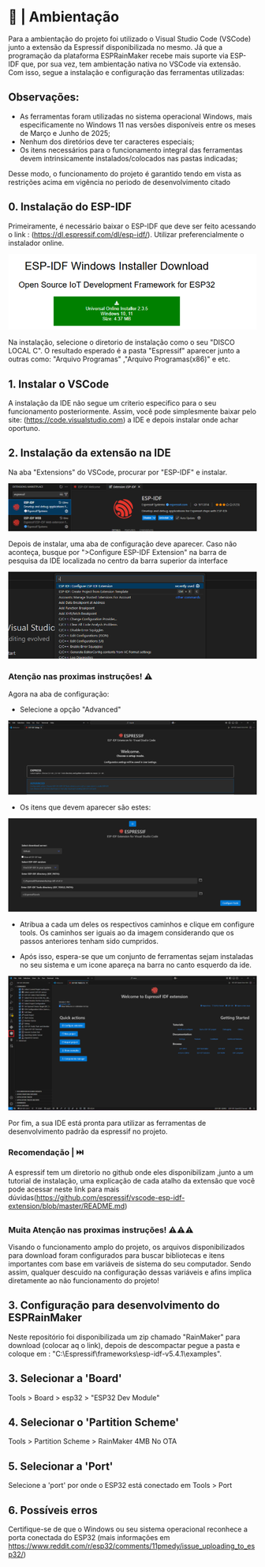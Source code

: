 # 📃 | Ambientação

Para a ambientação do projeto foi utilizado o Visual Studio Code (VSCode) junto a extensão da Espressif disponibilizada no mesmo. Já que a programação da plataforma ESPRainMaker recebe mais suporte via ESP-IDF que, por sua vez, tem ambientação nativa no VSCode via extensão. Com isso, segue a instalação e configuração das ferramentas utilizadas:

  ## Observações:
  
  - As ferramentas foram utilizadas no sistema operacional Windows, mais especificamente no Windows 11 nas versões disponíveis entre os meses de Março e Junho de 2025;
  - Nenhum dos diretórios deve ter caracteres especiais;
  - Os itens necessários para o funcionamento integral das ferramentas devem intrinsicamente instalados/colocados nas pastas indicadas;
    
  Desse modo, o funcionamento do projeto é garantido tendo em vista as restrições acima em vigência no periodo de desenvolvimento citado

## 0. Instalação do ESP-IDF 

  Primeiramente, é necessário baixar o ESP-IDF que deve ser feito acessando o link : (https://dl.espressif.com/dl/esp-idf/). Utilizar preferencialmente o instalador online.
 
<p align = center>
  <img src = "img/ESP-IDF_DOWNLOAD.png">
</p>
  
  Na instalação, selecione o diretorio de instalação como o seu  "DISCO LOCAL C". O resultado esperado é a pasta "Espressif" aparecer junto a outras como: "Arquivo Programas" ,"Arquivo Programas(x86)" e etc.
  
## 1. Instalar o VSCode 

  A instalação da IDE não segue um criterio especifico para o seu funcionamento posteriormente. Assim, você pode simplesmente baixar pelo site: (https://code.visualstudio.com) a IDE e depois instalar onde achar oportuno.

## 2. Instalação da extensão na IDE 

Na aba "Extensions" do VSCode, procurar por "ESP-IDF" e instalar.

<p align = center>
  <img src = "img/EXTENSAO_VSCODE.png">
</p>

Depois de instalar, uma aba de configuração deve aparecer. Caso não aconteça, busque por ">Configure ESP-IDF Extension" na barra de pesquisa da IDE localizada no centro da barra superior da interface 

  <p align = center>
    <img src = "img/CONFIGURE_IDE.png">
  </p>


  ### Atenção nas proximas instruções! ⚠️  

  Agora na aba de configuração:

  - Selecione a opção "Advanced"

  <p align = center>
    <img src = "img/MENU_EXTENSION_CONFIG.png">
  </p>

  - Os itens que devem aparecer são estes:

  <p align = center>
    <img src = "img/MENU_EXTENSION_CONFIG_PATH.png">
  </p>

  - Atribua a cada um deles os respectivos caminhos e clique em configure tools. Os caminhos ser iguais ao da imagem considerando que os passos anteriores tenham sido cumpridos.

  - Após isso, espera-se que um conjunto de ferramentas sejam instaladas no seu sistema e um icone apareça na barra no canto esquerdo da ide.

    
   <p align = center>
    <img src = "img/IDE_CONFIG_END.png">
  </p>
    
  Por fim, a sua IDE está pronta para utilizar as ferramentas de desenvolvimento padrão da espressif no projeto.
  
### Recomendação | ⏭️

  A espressif tem um diretorio no github onde eles disponibilizam ,junto a um tutorial de instalação, uma explicação de cada atalho da extensão que você pode acessar neste link para mais dúvidas(https://github.com/espressif/vscode-esp-idf-extension/blob/master/README.md)

##

### Muita Atenção nas proximas instruções! ⚠️⚠️⚠️  

  Visando o funcionamento amplo do projeto, os arquivos disponibilizados para download foram configurados para buscar bibliotecas e itens importantes com base em variáveis de sistema do seu computador. Sendo assim, qualquer descuido na configuração dessas variáveis e afins implica diretamente ao não funcionamento do projeto!
  
## 3. Configuração para desenvolvimento do ESPRainMaker

  Neste repositório foi disponibilizada um zip chamado "RainMaker" para download (colocar aq o link), depois de descompactar pegue a pasta e coloque em : "C:\Espressif\frameworks\esp-idf-v5.4.1\examples".
  

## 3. Selecionar a 'Board'
Tools > Board > esp32 > "ESP32 Dev Module"

## 4. Selecionar o 'Partition Scheme'
Tools > Partition Scheme > RainMaker 4MB No OTA

## 5. Selecionar a 'Port'
Selecione a 'port' por onde o ESP32 está conectado em Tools > Port 

## 6. Possíveis erros
Certifique-se de que o Windows ou seu sistema operacional reconhece a porta conectada do ESP32 (mais informações em https://www.reddit.com/r/esp32/comments/11pmedy/issue_uploading_to_esp32/)
